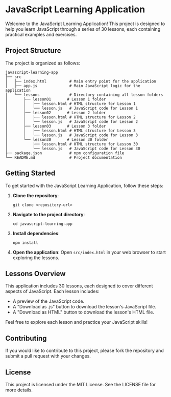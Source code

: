 # JavaScript Learning Application

Welcome to the JavaScript Learning Application! This project is designed to help you learn JavaScript through a series of 30 lessons, each containing practical examples and exercises.

## Project Structure

The project is organized as follows:

```
javascript-learning-app
├── src
│   ├── index.html          # Main entry point for the application
│   ├── app.js              # Main JavaScript logic for the application
│   └── lessons             # Directory containing all lesson folders
│       ├── lesson01       # Lesson 1 folder
│       │   ├── lesson.html # HTML structure for Lesson 1
│       │   └── lesson.js   # JavaScript code for Lesson 1
│       ├── lesson02       # Lesson 2 folder
│       │   ├── lesson.html # HTML structure for Lesson 2
│       │   └── lesson.js   # JavaScript code for Lesson 2
│       ├── lesson03       # Lesson 3 folder
│       │   ├── lesson.html # HTML structure for Lesson 3
│       │   └── lesson.js   # JavaScript code for Lesson 3
│       └── lesson30       # Lesson 30 folder
│           ├── lesson.html # HTML structure for Lesson 30
│           └── lesson.js   # JavaScript code for Lesson 30
├── package.json            # npm configuration file
└── README.md               # Project documentation
```

## Getting Started

To get started with the JavaScript Learning Application, follow these steps:

1. **Clone the repository**:
   ```
   git clone <repository-url>
   ```

2. **Navigate to the project directory**:
   ```
   cd javascript-learning-app
   ```

3. **Install dependencies**:
   ```
   npm install
   ```

4. **Open the application**:
   Open `src/index.html` in your web browser to start exploring the lessons.

## Lessons Overview

This application includes 30 lessons, each designed to cover different aspects of JavaScript. Each lesson includes:

- A preview of the JavaScript code.
- A "Download as .js" button to download the lesson's JavaScript file.
- A "Download as HTML" button to download the lesson's HTML file.

Feel free to explore each lesson and practice your JavaScript skills!

## Contributing

If you would like to contribute to this project, please fork the repository and submit a pull request with your changes.

## License

This project is licensed under the MIT License. See the LICENSE file for more details.